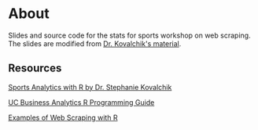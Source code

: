 # About

Slides and source code for the stats for sports workshop on web scraping. The slides are modified from [Dr. Kovalchik's material](https://github.com/skoval/UseRSportTutorial).

## Resources

[Sports Analytics with R by Dr. Stephanie Kovalchik](https://github.com/skoval/UseRSportTutorial)

[UC Business Analytics R Programming Guide](http://uc-r.github.io/scraping)

[Examples of Web Scraping with R](http://www.programmingr.com/examples/examples-web-scraping-r/)

